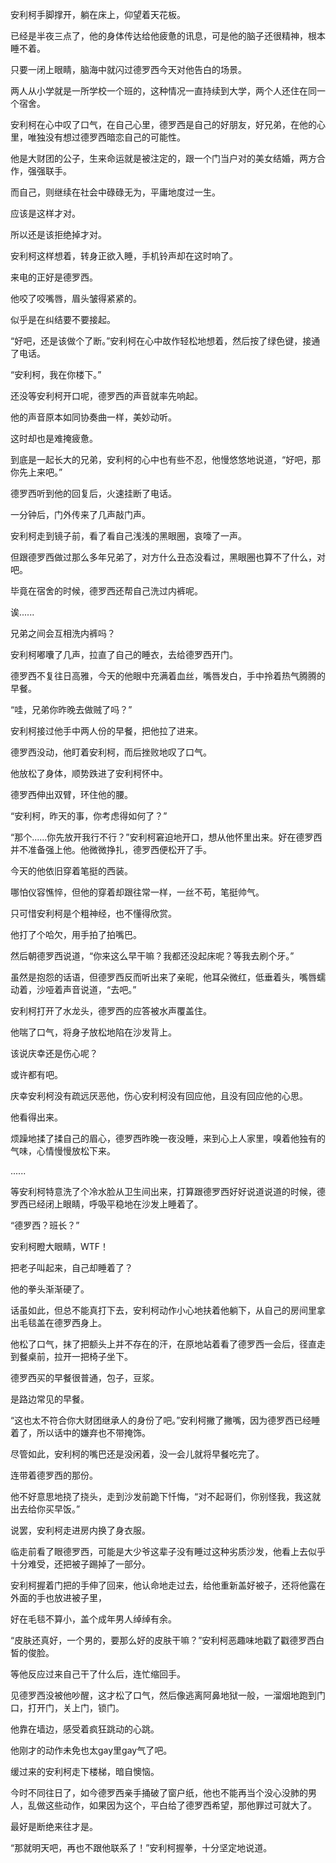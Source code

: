 安利柯手脚撑开，躺在床上，仰望着天花板。

已经是半夜三点了，他的身体传达给他疲惫的讯息，可是他的脑子还很精神，根本睡不着。

只要一闭上眼睛，脑海中就闪过德罗西今天对他告白的场景。

两人从小学就是一所学校一个班的，这种情况一直持续到大学，两个人还住在同一个宿舍。

安利柯在心中叹了口气，在自己心里，德罗西是自己的好朋友，好兄弟，在他的心里，唯独没有想过德罗西暗恋自己的可能性。

他是大财团的公子，生来命运就是被注定的，跟一个门当户对的美女结婚，两方合作，强强联手。

而自己，则继续在社会中碌碌无为，平庸地度过一生。

应该是这样才对。

所以还是该拒绝掉才对。

安利柯这样想着，转身正欲入睡，手机铃声却在这时响了。

来电的正好是德罗西。

他咬了咬嘴唇，眉头皱得紧紧的。

似乎是在纠结要不要接起。

“好吧，还是该做个了断。”安利柯在心中故作轻松地想着，然后按了绿色键，接通了电话。

“安利柯，我在你楼下。”

还没等安利柯开口呢，德罗西的声音就率先响起。

他的声音原本如同协奏曲一样，美妙动听。

这时却也是难掩疲惫。

到底是一起长大的兄弟，安利柯的心中也有些不忍，他慢悠悠地说道，“好吧，那你先上来吧。”

德罗西听到他的回复后，火速挂断了电话。

一分钟后，门外传来了几声敲门声。

安利柯走到镜子前，看了看自己浅浅的黑眼圈，哀嚎了一声。

但跟德罗西做过那么多年兄弟了，对方什么丑态没看过，黑眼圈也算不了什么，对吧。

毕竟在宿舍的时候，德罗西还帮自己洗过内裤呢。

诶......

兄弟之间会互相洗内裤吗？

安利柯嘟囔了几声，拉直了自己的睡衣，去给德罗西开门。

德罗西不复往日高雅，今天的他眼中充满着血丝，嘴唇发白，手中拎着热气腾腾的早餐。

“哇，兄弟你昨晚去做贼了吗？”

安利柯接过他手中两人份的早餐，把他拉了进来。

德罗西没动，他盯着安利柯，而后挫败地叹了口气。

他放松了身体，顺势跌进了安利柯怀中。

德罗西伸出双臂，环住他的腰。

“安利柯，昨天的事，你考虑得如何了？”

“那个......你先放开我行不行？”安利柯窘迫地开口，想从他怀里出来。好在德罗西并不准备强上他。他微微挣扎，德罗西便松开了手。

今天的他依旧穿着笔挺的西装。

哪怕仪容憔悴，但他的穿着却跟往常一样，一丝不苟，笔挺帅气。

只可惜安利柯是个粗神经，也不懂得欣赏。

他打了个哈欠，用手拍了拍嘴巴。

然后朝德罗西说道，“你来这么早干嘛？我都还没起床呢？等我去刷个牙。”

虽然是抱怨的话语，但德罗西反而听出来了亲昵，他耳朵微红，低垂着头，嘴唇蠕动着，沙哑着声音说道，“去吧。”

安利柯打开了水龙头，德罗西的应答被水声覆盖住。

他喘了口气，将身子放松地陷在沙发背上。

该说庆幸还是伤心呢？

或许都有吧。

庆幸安利柯没有疏远厌恶他，伤心安利柯没有回应他，且没有回应他的心思。

他看得出来。

烦躁地揉了揉自己的眉心，德罗西昨晚一夜没睡，来到心上人家里，嗅着他独有的气味，心情慢慢放松下来。

......

等安利柯特意洗了个冷水脸从卫生间出来，打算跟德罗西好好说道说道的时候，德罗西已经闭上眼睛，呼吸平稳地在沙发上睡着了。

“德罗西？班长？”

安利柯瞪大眼睛，WTF！

把老子叫起来，自己却睡着了？

他的拳头渐渐硬了。

话虽如此，但总不能真打下去，安利柯动作小心地扶着他躺下，从自己的房间里拿出毛毯盖在德罗西身上。

他松了口气，抹了把额头上并不存在的汗，在原地站着看了德罗西一会后，径直走到餐桌前，拉开一把椅子坐下。

德罗西买的早餐很普通，包子，豆浆。

是路边常见的早餐。

“这也太不符合你大财团继承人的身份了吧。”安利柯撇了撇嘴，因为德罗西已经睡着了，所以话中的嫌弃也不带掩饰。

尽管如此，安利柯的嘴巴还是没闲着，没一会儿就将早餐吃完了。

连带着德罗西的那份。

他不好意思地挠了挠头，走到沙发前跪下忏悔，“对不起哥们，你别怪我，我这就出去给你买早饭。”

说罢，安利柯走进房内换了身衣服。

临走前看了眼德罗西，可能是大少爷这辈子没有睡过这种劣质沙发，他看上去似乎十分难受，还把被子踢掉了一部分。

安利柯握着门把的手伸了回来，他认命地走过去，给他重新盖好被子，还将他露在外面的手也放进被子里，

好在毛毯不算小，盖个成年男人绰绰有余。

“皮肤还真好，一个男的，要那么好的皮肤干嘛？”安利柯恶趣味地戳了戳德罗西白皙的俊脸。

等他反应过来自己干了什么后，连忙缩回手。

见德罗西没被他吵醒，这才松了口气，然后像逃离阿鼻地狱一般，一溜烟地跑到门口，打开门，关上门，锁门。

他靠在墙边，感受着疯狂跳动的心跳。

他刚才的动作未免也太gay里gay气了吧。

缓过来的安利柯走下楼梯，暗自懊恼。

今时不同往日了，如今德罗西亲手捅破了窗户纸，他也不能再当个没心没肺的男人，乱做这些动作，如果因为这个，平白给了德罗西希望，那他罪过可就大了。

最好是断绝来往才是。

“那就明天吧，再也不跟他联系了！”安利柯握拳，十分坚定地说道。



